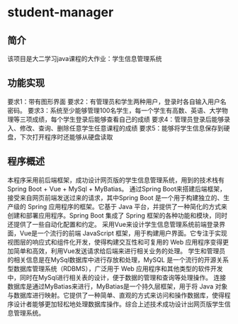 # student-manager
## 简介
该项目是大二学习java课程的大作业：学生信息管理系统
## 功能实现
要求1：带有图形界面
要求2：有管理员和学生两种用户，登录时各自输入用户名密码。
要求3：系统至少能够管理100名学生，每一个学生有高数、英语、大学物理等三项成绩，每个学生登录后能够查看自己的成绩
要求4：管理员登录后能够录入、修改、查询、删除任意学生任意课程的成绩
要求5：能够将学生信息保存到硬盘，下次打开程序时还能够从硬盘读取
## 程序概述
本程序采用前后端框架，成功设计网页版的学生信息管理系统，用到的技术栈有Spring Boot + Vue + MySql + MyBatias。
通过Spring Boot来搭建后端框架，接受来自网页前端发送过来的请求，其中Spring Boot 是一个用于构建独立的、生产级的 Spring 应用程序的框架。它基于 Java 平台，并提供了一种简化的方式来创建和部署应用程序。Spring Boot 集成了 Spring 框架的各种功能和模块，同时还提供了一些自动化配置和约定。
采用Vue来设计学生信息管理系统前端登录界面，Vue是一个流行的前端 JavaScript 框架，用于构建用户界面。它专注于实现视图层的响应式和组件化开发，使得构建交互性和可复用的 Web 应用程序变得更加简单和高效，利用Vue发送请求给后端来进行相关业务的处理。
学生和管理员的相关信息是在MySql数据库中进行存放和处理，MySQL 是一个流行的开源关系型数据库管理系统（RDBMS），广泛用于 Web 应用程序和其他类型的软件开发中，同时在MySql进行相关表的设计，便于数据的管理和查询等处理操作。
连接数据库是通过MyBatias来进行，MyBatias是一个持久层框架，用于将 Java 对象与数据库进行映射。它提供了一种简单、直观的方式来访问和操作数据库，使得程序设计者能够更加轻松地处理数据库操作。综合上述技术成功设计出网页版学生信息管理系统。
